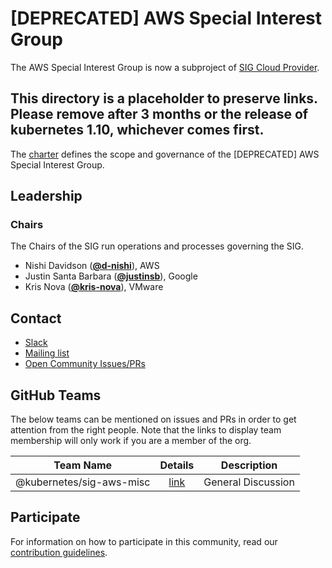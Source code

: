 <!---
This is an autogenerated file!

Please do not edit this file directly, but instead make changes to the
sigs.yaml file in the project root.

To understand how this file is generated, see https://git.k8s.io/community/generator/README.md
--->
# [DEPRECATED] AWS Special Interest Group

The AWS Special Interest Group is now a subproject of [SIG Cloud Provider](https://github.com/kubernetes/community/tree/master/sig-cloud-provider).

## This directory is a placeholder to preserve links.  Please remove after 3 months or the release of kubernetes 1.10, whichever comes first.

The [charter](charter.md) defines the scope and governance of the [DEPRECATED] AWS Special Interest Group.



## Leadership

### Chairs
The Chairs of the SIG run operations and processes governing the SIG.

* Nishi Davidson (**[@d-nishi](https://github.com/d-nishi)**), AWS
* Justin Santa Barbara (**[@justinsb](https://github.com/justinsb)**), Google
* Kris Nova (**[@kris-nova](https://github.com/kris-nova)**), VMware

## Contact
* [Slack](https://kubernetes.slack.com/messages/sig-aws)
* [Mailing list](https://groups.google.com/forum/#!forum/kubernetes-sig-aws)
* [Open Community Issues/PRs](https://github.com/kubernetes/community/labels/sig%2Faws)

## GitHub Teams

The below teams can be mentioned on issues and PRs in order to get attention from the right people.
Note that the links to display team membership will only work if you are a member of the org.

| Team Name | Details | Description |
| --------- |:-------:| ----------- |
| @kubernetes/sig-aws-misc | [link](https://github.com/orgs/kubernetes/teams/sig-aws-misc) | General Discussion |

<!-- BEGIN CUSTOM CONTENT -->
## Participate
For information on how to participate in this community, read our [contribution guidelines](CONTRIBUTING.md).
<!-- END CUSTOM CONTENT -->
